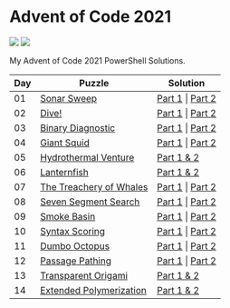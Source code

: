 # Advent of Code 2021

<!-- Shields stolen from Josh Corr: https://github.com/joshcorr/Advent-of-code-2021 -->

![](https://img.shields.io/badge/day%20📅-14-blue)
![](https://img.shields.io/badge/stars%20⭐-28-yellow)

My Advent of Code 2021 PowerShell Solutions.

| Day | Puzzle                                                          | Solution                                                               |
|-----|-----------------------------------------------------------------|------------------------------------------------------------------------|
| 01  | [Sonar Sweep](https://adventofcode.com/2021/day/1)              | [Part 1](src/Day01/Day01-1.ps1) &#124; [Part 2](src/Day01/Day01-2.ps1) |
| 02  | [Dive!](https://adventofcode.com/2021/day/2)                    | [Part 1](src/Day02/Day02-1.ps1) &#124; [Part 2](src/Day02/Day02-2.ps1) |
| 03  | [Binary Diagnostic](https://adventofcode.com/2021/day/3)        | [Part 1](src/Day03/Day03-1.ps1) &#124; [Part 2](src/Day03/Day03-2.ps1) |
| 04  | [Giant Squid](https://adventofcode.com/2021/day/4)              | [Part 1](src/Day04/Day04-1.ps1) &#124; [Part 2](src/Day04/Day04-2.ps1) |
| 05  | [Hydrothermal Venture](https://adventofcode.com/2021/day/5)     | [Part 1 & 2](src/Day05/Day05-1.ps1)                                    |
| 06  | [Lanternfish](https://adventofcode.com/2021/day/6)              | [Part 1 & 2](src/Day06/Day06-1.ps1)                                    |
| 07  | [The Treachery of Whales](https://adventofcode.com/2021/day/7)  | [Part 1](src/Day07/Day07-1.ps1) &#124; [Part 2](src/Day07/Day07-2.ps1) |
| 08  | [Seven Segment Search](https://adventofcode.com/2021/day/8)     | [Part 1](src/Day08/Day08-1.ps1) &#124; [Part 2](src/Day08/Day08-2.ps1) |
| 09  | [Smoke Basin](https://adventofcode.com/2021/day/9)              | [Part 1](src/Day09/Day09-1.ps1) &#124; [Part 2](src/Day09/Day09-2.ps1) |
| 10  | [Syntax Scoring](https://adventofcode.com/2021/day/10)          | [Part 1](src/Day10/Day10-1.ps1) &#124; [Part 2](src/Day10/Day10-2.ps1) |
| 11  | [Dumbo Octopus](https://adventofcode.com/2021/day/11)           | [Part 1](src/Day11/Day11-1.ps1) &#124; [Part 2](src/Day11/Day11-2.ps1) |
| 12  | [Passage Pathing](https://adventofcode.com/2021/day/12)         | [Part 1](src/Day12/Day12-1.ps1) &#124; [Part 2](src/Day12/Day12-2.ps1) |
| 13  | [Transparent Origami](https://adventofcode.com/2021/day/13)     | [Part 1 & 2](src/Day13/Day13-1.ps1)                                    |
| 14  | [Extended Polymerization](https://adventofcode.com/2021/day/14) | [Part 1 & 2](src/Day14/Day14-1.ps1)                                    |
